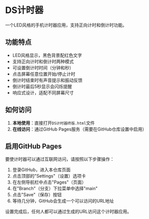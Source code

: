 # DS计时器

一个LED风格的手机计时器应用，支持正向计时和倒计时功能。

## 功能特点

- LED风格显示，黑色背景配红色文字
- 支持正向计时和倒计时两种模式
- 可设置倒计时时间（分钟和秒）
- 点击屏幕任意位置开始/停止计时
- 倒计时结束时有声音提示和振动反馈
- 倒计时最后5秒显示会闪烁提醒
- 响应式设计，适配不同屏幕尺寸

## 如何访问

1. **本地使用**：直接打开`DS计时器终版.html`文件
2. **在线访问**：通过GitHub Pages服务（需要在GitHub仓库设置中启用）

## 启用GitHub Pages

要使计时器可以通过互联网访问，请按照以下步骤操作：

1. 登录GitHub，进入本仓库页面
2. 点击顶部的"Settings"（设置）选项卡
3. 在左侧导航栏中点击"Pages"（页面）
4. 在"Branch"（分支）下拉菜单中选择"main"
5. 点击"Save"（保存）按钮
6. 等待几分钟，GitHub会生成一个可以访问的URL地址

设置完成后，任何人都可以通过生成的URL访问这个计时器应用。
